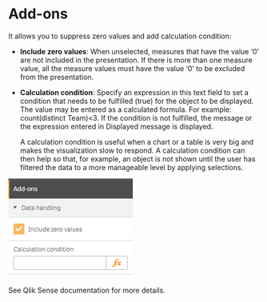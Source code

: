 # Add-ons

It allows you to suppress zero values and add calculation condition:

* **Include zero values**: When unselected, measures that have the value ‘0’ are not included in the presentation. If there is more than one measure value, all the measure values must have the value ‘0’ to be excluded from the presentation.
*   **Calculation condition**: Specify an expression in this text field to set a condition that needs to be fulfilled (true) for the object to be displayed. The value may be entered as a calculated formula. For example: count(distinct Team)<3. If the condition is not fulfilled, the message or the expression entered in Displayed message is displayed.

    A calculation condition is useful when a chart or a table is very big and makes the visualization slow to respond. A calculation condition can then help so that, for example, an object is not shown until the user has filtered the data to a more manageable level by applying selections.

![](<../.gitbook/assets/image (23).png>)

See Qlik Sense documentation for more details.
